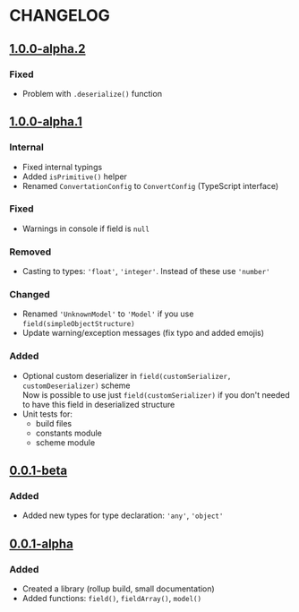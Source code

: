 # CHANGELOG

<!-- TEMPLATE OF NEW VERSION -->

<!-- 
## [VERSION](https://github.com/acacode/serializy/releases/tag/VERSION)

### Changed
### Fixed
### Added
### Removed
 -->

## [1.0.0-alpha.2](https://github.com/acacode/serializy/releases/tag/1.0.0-alpha.2)

### Fixed
- Problem with `.deserialize()` function

## [1.0.0-alpha.1](https://github.com/acacode/serializy/releases/tag/1.0.0-alpha.1)


### Internal
- Fixed internal typings  
- Added `isPrimitive()` helper  
- Renamed `ConvertationConfig` to `ConvertConfig` (TypeScript interface)

### Fixed  
- Warnings in console if field is `null`

### Removed  
- Casting to types: `'float'`, `'integer'`. Instead of these use `'number'`  

### Changed  
- Renamed `'UnknownModel'` to `'Model'` if you use `field(simpleObjectStructure)`
- Update warning/exception messages (fix typo and added emojis)

### Added  
- Optional custom deserializer in `field(customSerializer, customDeserializer)` scheme  
    Now is possible to use just `field(customSerializer)` if you don't needed to have this field in deserialized structure  
- Unit tests for:  
    - build files  
    - constants module  
    - scheme module  



## [0.0.1-beta](https://github.com/acacode/serializy/releases/tag/0.0.1-beta)

### Added
- Added new types for type declaration: `'any'`, `'object'`


## [0.0.1-alpha](https://github.com/acacode/serializy/releases/tag/0.0.1-alpha)

### Added
- Created a library (rollup build, small documentation)  
- Added functions: `field()`, `fieldArray()`, `model()`  